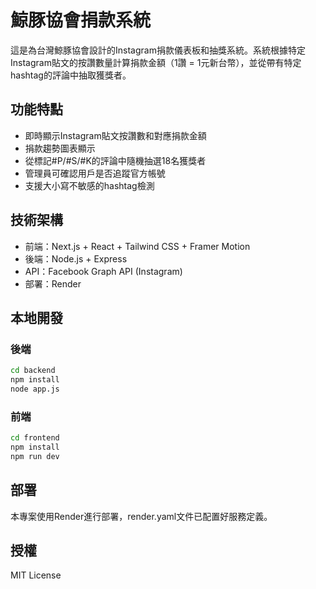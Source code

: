 # 鯨豚協會捐款系統

這是為台灣鯨豚協會設計的Instagram捐款儀表板和抽獎系統。系統根據特定Instagram貼文的按讚數量計算捐款金額（1讚 = 1元新台幣），並從帶有特定hashtag的評論中抽取獲獎者。

## 功能特點

- 即時顯示Instagram貼文按讚數和對應捐款金額
- 捐款趨勢圖表顯示
- 從標記#P/#S/#K的評論中隨機抽選18名獲獎者
- 管理員可確認用戶是否追蹤官方帳號
- 支援大小寫不敏感的hashtag檢測

## 技術架構

- 前端：Next.js + React + Tailwind CSS + Framer Motion
- 後端：Node.js + Express
- API：Facebook Graph API (Instagram)
- 部署：Render

## 本地開發

### 後端

```bash
cd backend
npm install
node app.js
```

### 前端

```bash
cd frontend
npm install
npm run dev
```

## 部署

本專案使用Render進行部署，render.yaml文件已配置好服務定義。

## 授權

MIT License 